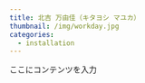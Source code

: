 ```yaml
---
title: 北吉 万由佳（キタヨシ マユカ）
thumbnail: /img/workday.jpg
categories:
  - installation
---
```

ここにコンテンツを入力
